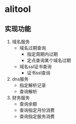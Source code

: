 # alitool

## 实现功能
1. 域名服务
   * 域名过期查询
     * 指定周期内过期
     * 定点查询某个域名过期
   * 域名ssl证书查询
     * 证书ssl查询
2. dns服务
   * 指定解析记录
   * 查询解析
3. 财务服务
    * 查询余额
    * 查询指定月份消费
    * 查询指定服务消费